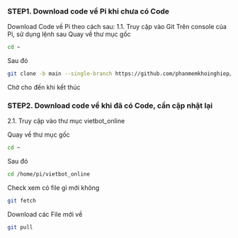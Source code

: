 
### STEP1. Download code về Pi khi chưa có Code


Download Code về Pi theo cách sau:
1.1. Truy cập vào Git
Trên console của Pi, sử dụng lệnh sau
Quay về thư mục gốc
```sh
cd ~
```
Sau đó

```sh
git clone -b main --single-branch https://github.com/phanmemkhoinghiep/vietbot_online.git
```
Chờ cho đến khi kết thúc

### STEP2.  Download code về khi đã có Code, cần cập nhật lại

2.1. Truy cập vào thư mục vietbot_online

Quay về thư mục gốc
```sh
cd ~
```
Sau đó
```sh
cd /home/pi/vietbot_online
```
Check xem có file gì mới không

```sh
git fetch
```
Download các File mới về

```sh
git pull
```
